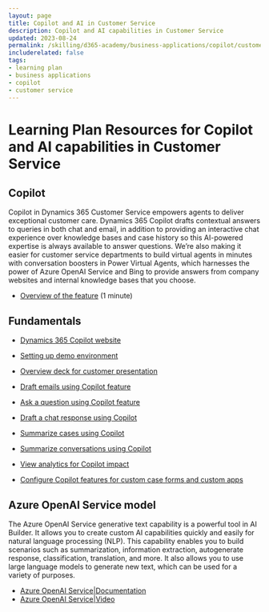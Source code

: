 ```yaml
---
layout: page
title: Copilot and AI in Customer Service
description: Copilot and AI capabilities in Customer Service
updated: 2023-08-24
permalink: /skilling/d365-academy/business-applications/copilot/customerservice
includerelated: false
tags:
- learning plan
- business applications
- copilot
- customer service
---
```


# Learning Plan Resources for Copilot and AI capabilities in Customer Service

## **Copilot** 
Copilot in Dynamics 365 Customer Service empowers agents to deliver exceptional customer care. Dynamics 365 Copilot drafts contextual answers to queries in both chat and email, in addition to providing an interactive chat experience over knowledge bases and case history so this AI-powered expertise is always available to answer questions. We’re also making it easier for customer service departments to build virtual agents in minutes with conversation boosters in Power Virtual Agents, which harnesses the power of Azure OpenAI Service and Bing to provide answers from company websites and internal knowledge bases that you choose.
* <a href="https://www.microsoft.com/en-us/videoplayer/embed/RWZ8m4" target="_blank">Overview of the feature</a> (1 minute)
  
## **Fundamentals** 
* <a href="https://www.microsoft.com/en-us/ai/dynamics-365-ai" target="_blank">Dynamics 365 Copilot website</a>

* <a href="https://www.microsoft.com/en-us/ai/dynamics-365-ai" target="_blank">Setting up demo environment</a>
* <a href="https://www.microsoft.com/en-us/ai/dynamics-365-ai" target="_blank">Overview deck for customer presentation</a>
* <a href="https://www.microsoft.com/en-us/ai/dynamics-365-ai" target="_blank">Draft emails using Copilot feature</a>
* <a href="https://www.microsoft.com/en-us/ai/dynamics-365-ai" target="_blank">Ask a question using Copilot feature</a>
* <a href="https://www.microsoft.com/en-us/ai/dynamics-365-ai" target="_blank">Draft a chat response using Copilot</a>
* <a href="https://www.microsoft.com/en-us/ai/dynamics-365-ai" target="_blank">Summarize cases using Copilot</a>
* <a href="https://www.microsoft.com/en-us/ai/dynamics-365-ai" target="_blank">Summarize conversations using Copilot</a>
* <a href="https://www.microsoft.com/en-us/ai/dynamics-365-ai" target="_blank">View analytics for Copilot impact</a>
* <a href="https://www.microsoft.com/en-us/ai/dynamics-365-ai" target="_blank">Configure Copilot features for custom case forms and custom apps</a>

## **Azure OpenAI Service model** 
The Azure OpenAI Service generative text capability is a powerful tool in AI Builder. It allows you to create custom AI capabilities quickly and easily for natural language processing (NLP). This capability enables you to build scenarios such as summarization, information extraction, autogenerate response, classification, translation, and more. It also allows you to use large language models to generate new text, which can be used for a variety of purposes.
* <a href="https://aka.ms/ai-builder/gpt/docs" target="_blank">Azure OpenAI Service|Documentation </a> 
* <a href="https://aka.ms/ai-builder/gpt/video" target="_blank">Azure OpenAI Service|Video </a> 

  
